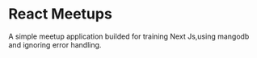 # React Meetups

A simple meetup application builded for training Next Js,using mangodb and ignoring error handling.
